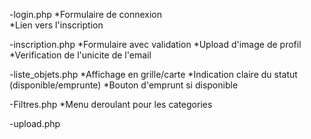 -login.php
    *Formulaire de connexion    
    *Lien vers l'inscription

-inscription.php
    *Formulaire avec validation
    *Upload d'image de profil
    *Verification de l'unicite de l'email

-liste_objets.php
    *Affichage en grille/carte
    *Indication claire du statut (disponible/emprunte)
    *Bouton d'emprunt si disponible

-Filtres.php
    *Menu deroulant pour les categories

-upload.php
